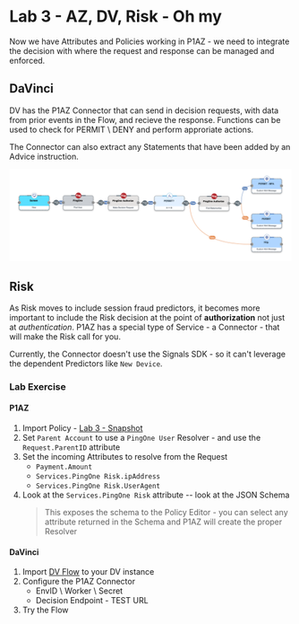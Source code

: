 # Lab 3 - AZ, DV, Risk - Oh my

Now we have Attributes and Policies working in P1AZ - we need to integrate the decision with where the request and response can be managed and enforced.

## DaVinci

DV has the P1AZ Connector that can send in decision requests, with data from prior events in the Flow, and recieve the response. Functions can be used to check for PERMIT \ DENY and perform approriate actions.

The Connector can also extract any Statements that have been added by an Advice instruction.

![Image of DaVinci Flow](/davinci/DaVinciFlow.png)

## Risk

As Risk moves to include session fraud predictors, it becomes more important to include the Risk decision at the point of **authorization** not just at *authentication*. P1AZ has a special type of Service - a Connector - that will make the Risk call for you.

Currently, the Connector doesn't use the Signals SDK - so it can't leverage the dependent Predictors like `New Device`.

### Lab Exercise

#### P1AZ

1. Import Policy - [Lab 3 - Snapshot](./SKO2023-Lab3.snapshot)
2. Set `Parent Account` to use a `PingOne User` Resolver - and use the `Request.ParentID` attribute
3. Set the incoming Attributes to resolve from the Request
    * `Payment.Amount`
    * `Services.PingOne Risk.ipAddress`
    * `Services.PingOne Risk.UserAgent`
4. Look at the `Services.PingOne Risk` attribute -- look at the JSON Schema
    >This exposes the schema to the Policy Editor - you can select any attribute returned in the Schema and P1AZ will create the proper Resolver

#### DaVinci

1. Import [DV Flow](../davinci/SKO2023_-%20P1AZ%20Payment%20Authorization_Export_2023-01-13T14_11_27.490Z.json) to your DV instance
2. Configure the P1AZ Connector
    * EnvID \ Worker \ Secret
    * Decision Endpoint - TEST URL
3. Try the Flow
